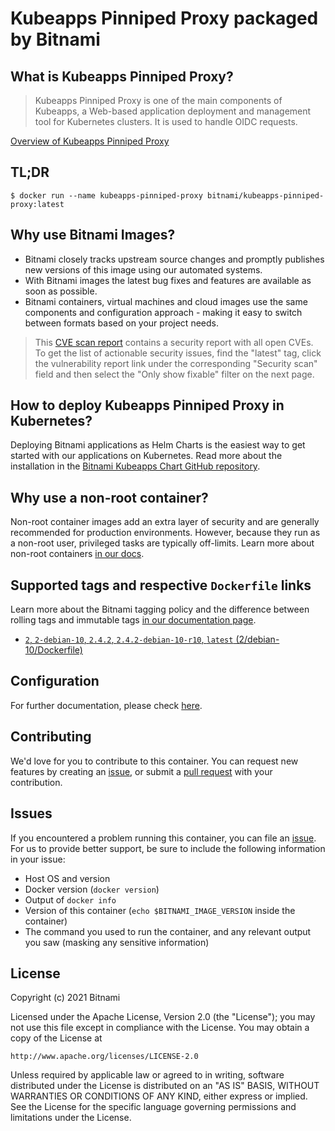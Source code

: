 # Kubeapps Pinniped Proxy packaged by Bitnami

## What is Kubeapps Pinniped Proxy?

> Kubeapps Pinniped Proxy is one of the main components of Kubeapps, a Web-based application deployment and management tool for Kubernetes clusters. It is used to handle OIDC requests.

[Overview of Kubeapps Pinniped Proxy](https://github.com/kubeapps/kubeapps)



## TL;DR

```console
$ docker run --name kubeapps-pinniped-proxy bitnami/kubeapps-pinniped-proxy:latest
```

## Why use Bitnami Images?

* Bitnami closely tracks upstream source changes and promptly publishes new versions of this image using our automated systems.
* With Bitnami images the latest bug fixes and features are available as soon as possible.
* Bitnami containers, virtual machines and cloud images use the same components and configuration approach - making it easy to switch between formats based on your project needs.

> This [CVE scan report](https://quay.io/repository/bitnami/kubeapps-pinniped-proxy?tab=tags) contains a security report with all open CVEs. To get the list of actionable security issues, find the "latest" tag, click the vulnerability report link under the corresponding "Security scan" field and then select the "Only show fixable" filter on the next page.

## How to deploy Kubeapps Pinniped Proxy in Kubernetes?

Deploying Bitnami applications as Helm Charts is the easiest way to get started with our applications on Kubernetes. Read more about the installation in the [Bitnami Kubeapps Chart GitHub repository](https://github.com/bitnami/charts/tree/master/bitnami/kubeapps).

## Why use a non-root container?

Non-root container images add an extra layer of security and are generally recommended for production environments. However, because they run as a non-root user, privileged tasks are typically off-limits. Learn more about non-root containers [in our docs](https://docs.bitnami.com/tutorials/work-with-non-root-containers/).

## Supported tags and respective `Dockerfile` links

Learn more about the Bitnami tagging policy and the difference between rolling tags and immutable tags [in our documentation page](https://docs.bitnami.com/tutorials/understand-rolling-tags-containers/).


* [`2`, `2-debian-10`, `2.4.2`, `2.4.2-debian-10-r10`, `latest` (2/debian-10/Dockerfile)](https://github.com/bitnami/bitnami-docker-kubeapps-pinniped-proxy/blob/2.4.2-debian-10-r10/2/debian-10/Dockerfile)

## Configuration

For further documentation, please check [here](https://github.com/kubeapps/kubeapps/tree/master/cmd/pinniped-proxy).

## Contributing

We'd love for you to contribute to this container. You can request new features by creating an [issue](https://github.com/bitnami/bitnami-docker-kubeapps-pinniped-proxy/issues), or submit a [pull request](https://github.com/bitnami/bitnami-docker-kubeapps-pinniped-proxy/pulls) with your contribution.

## Issues

If you encountered a problem running this container, you can file an [issue](https://github.com/bitnami/bitnami-docker-kubeapps-pinniped-proxy/issues/new). For us to provide better support, be sure to include the following information in your issue:

- Host OS and version
- Docker version (`docker version`)
- Output of `docker info`
- Version of this container (`echo $BITNAMI_IMAGE_VERSION` inside the container)
- The command you used to run the container, and any relevant output you saw (masking any sensitive information)

## License

Copyright (c) 2021 Bitnami

Licensed under the Apache License, Version 2.0 (the "License");
you may not use this file except in compliance with the License.
You may obtain a copy of the License at

    http://www.apache.org/licenses/LICENSE-2.0

Unless required by applicable law or agreed to in writing, software
distributed under the License is distributed on an "AS IS" BASIS,
WITHOUT WARRANTIES OR CONDITIONS OF ANY KIND, either express or implied.
See the License for the specific language governing permissions and
limitations under the License.
